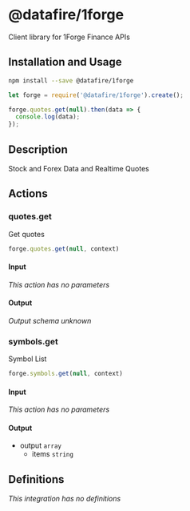 # @datafire/1forge

Client library for 1Forge Finance APIs

## Installation and Usage
```bash
npm install --save @datafire/1forge
```
```js
let forge = require('@datafire/1forge').create();

forge.quotes.get(null).then(data => {
  console.log(data);
});
```

## Description

Stock and Forex Data and Realtime Quotes

## Actions

### quotes.get
Get quotes


```js
forge.quotes.get(null, context)
```

#### Input
*This action has no parameters*

#### Output
*Output schema unknown*

### symbols.get
Symbol List


```js
forge.symbols.get(null, context)
```

#### Input
*This action has no parameters*

#### Output
* output `array`
  * items `string`



## Definitions

*This integration has no definitions*

